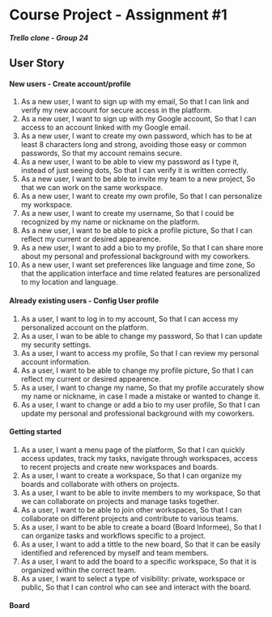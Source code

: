 # Course Project - Assignment #1
##### Trello clone - Group 24

##  User Story
#### New users - Create account/profile
1. As a new user, I want to sign up with my email, So that I can link and verify my new account for secure access in the platform.
2. As a new user, I want to sign up with my Google account, So that I can access to an account linked with my Google email.
3. As a new user, I want to create my own password, which has to be at least 8 characters long and strong, avoiding those easy or common passwords, So that my account remains secure.
4. As a new user, I want to be able to view my password as I type it, instead of just seeing dots, So that I can verify it is written correctly.
5. As a new user, I want to be able to invite my team to a new project, So that we can work on the same workspace.
6. As a new user, I want to create my own profile, So that I can personalize my workspace.
7. As a new user, I want to create my username, So that I could be recognized by my name or nickname on the platform.
8. As a new user, I want to be able to pick a profile picture, So that I can reflect my current or desired appearence.
9. As a new user, I want to add a bio to my profile, So that I can share more about my personal and professional background with my coworkers.
10. As a new user, I want set preferences like language and time zone, So that the application interface and time related features are personalized to my location and language.

#### Already existing users - Config User profile
1. As a user, I want to log in to my account, So that I can access my personalized account on the platform.
2. As a user, I wan to be able to change my password, So that I can update my security settings.
3. As a user, I want to access my profile, So that I can review my personal account information.
4. As a user, I want to be able to change my profile picture, So that I can reflect my current or desired appearence.
5. As a user, I want to change my name, So that my profile accurately show my name or nickname, in case I made a mistake or wanted to change it.
6. As a user, I want to change or add a bio to my user profile, So that I can update my personal and professional background with my coworkers.

#### Getting started
1. As a user, I want a menu page of the platform, So that I can quickly access updates, track my tasks, navigate through workspaces, access to recent projects and create new workspaces and boards.
2. As a user, I want to create a workspace, So that I can organize my boards and collaborate with others on projects.
3. As a user, I want to be able to invite members to my workspace, So that we can collaborate on projects and manage tasks together.
4. As a user, I want to be able to join other workspaces, So that I can collaborate on different projects and contribute to various teams.
5. As a user, I want to be able to create a board (Board Informee), So that I can organize tasks and workflows specific to a project.
6. As a user, I want to add a tittle to the new board, So that it can be easily identified and referenced by myself and team members.
7. As a user, I want to add the board to a specific workspace, So that it is organized within the correct team.
8. As a user, I want to select a type of visibility: private, workspace or public, So that I can control who can see and interact with the board.

#### Board 

